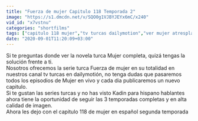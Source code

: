 ```yaml
---
title: "Fuerza de mujer Capitulo 118 Temporada 2"
image: "https://s1.dmcdn.net/v/SQO0g1VJBYJEYx6mC/x240"
vid_id: "x7vstnu"
categories: "shortfilms"
tags: ["capitulo 118 mujer","tv turcas dailymotion","ver mujer atresplayer"]
date: "2020-09-01T11:20:09+03:00"
---
```

Si te preguntas donde ver la novela turca Mujer completa, quizá tengas la solución frente a ti.  <br>Nosotros ofrecemos la serie turca Fuerza de mujer en su totalidad en nuestros canal tv turcas en dailymotión, no tenga dudas que pasaremos todos los episodios de Mujer en vivo y cada dia publicaremos un nuevo capitulo.  <br>Si te gustan las series turcas y no has visto Kadin para hispano hablantes ahora tiene la oportunidad de seguir las 3 temporadas completas y en alta calidad de imagen.  <br>Ahora les dejo con el capitulo 118 de mujer en español segunda temporada
